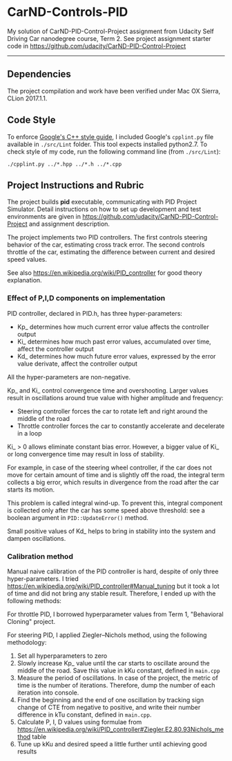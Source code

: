 # CarND-Controls-PID
My solution of CarND-PID-Control-Project assignment from Udacity Self Driving Car nanodegree course, Term 2. See project assignment starter code in https://github.com/udacity/CarND-PID-Control-Project

---

## Dependencies
The project compilation and work have been verified under Mac OX Sierra, CLion 2017.1.1. 

## Code Style
To enforce [Google's C++ style guide](https://google.github.io/styleguide/cppguide.html), I included Google's `cpplint.py` file available in `./src/Lint` folder. This tool expects installed python2.7. To check style of my code, run the following command line (from `./src/Lint`):
```
./cpplint.py ../*.hpp ../*.h ../*.cpp
```
## Project Instructions and Rubric

The project builds **pid** executable, communicating with PID Project Simulator. Detail instructions on how to set up development and test environments are given in https://github.com/udacity/CarND-PID-Control-Project and assignment description.

The project implements two PID controllers. The first controls steering behavior of the car, estimating cross track error. The second controls throttle of the car, estimating the difference between current and desired speed values.

See also https://en.wikipedia.org/wiki/PID_controller for good theory explanation.

### Effect of P,I,D components on implementation

PID controller, declared in PID.h, has three hyper-parameters:
* Kp_ determines how much current error value affects the controller output
* Ki_ determines how much past error values, accumulated over time, affect the controller output
* Kd_ determines how much future error values, expressed by the error value derivate, affect the controller output

All the hyper-parameters are non-negative.

Kp_ and Ki_ control convergence time and overshooting. Larger values result in oscillations around true value with higher amplitude and frequency:
* Steering controller forces the car to rotate left and right around the middle of the road
* Throttle controller forces the car to constantly accelerate and decelerate in a loop

Ki_ > 0 allows eliminate constant bias error. However, a bigger value of Ki_ or long convergence time may result in loss of stability.

For example, in case of the steering wheel controller, if the car does not move for certain amount of time and is slightly off the road, the integral term collects a big error, which results in divergence from the road after the car starts its motion.

This problem is called integral wind-up. To prevent this, integral component is collected only after the car has some speed above threshold: see a boolean argument in `PID::UpdateError()` method. 

Small positive values of Kd_ helps to bring in stability into the system and dampen oscillations.

### Calibration method

Manual naive calibration of the PID controller is hard, despite of only three hyper-parameters. I tried https://en.wikipedia.org/wiki/PID_controller#Manual_tuning but it took a lot of time and did not bring any stable result. Therefore, I ended up with the following methods:

For throttle PID, I borrowed hyperparameter values from Term 1, "Behavioral Cloning" project.

For steering PID, I applied Ziegler–Nichols method, using the following methodology:
1. Set all hyperparameters to zero
2. Slowly increase Kp_ value until the car starts to oscillate around the middle of the road. Save this value in kKu constant, defined in `main.cpp`
3. Measure the period of oscillations. In case of the project, the metric of time is the number of iterations. Therefore, dump the number of each iteration into console.
4. Find the beginning and the end of one oscillation by tracking sign change of CTE from negative to positive, and write their number difference in kTu constant, defined in `main.cpp`.
5. Calculate P, I, D values using formulae from https://en.wikipedia.org/wiki/PID_controller#Ziegler.E2.80.93Nichols_method table
6. Tune up kKu and desired speed a little further until achieving good results